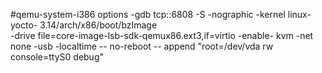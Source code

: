#qemu-system-i386 options
-gdb tcp::6808
-S
-nographic
-kernel linux-yocto- 3.14/arch/x86/boot/bzImage  
-drive file=core-image-lsb-sdk-qemux86.ext3,if=virtio
-enable- kvm
-net none
-usb
-localtime
-- no-reboot
-- append "root=/dev/vda rw console=ttyS0 debug"


